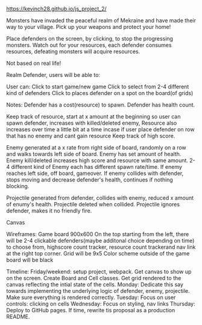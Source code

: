 https://kevinch28.github.io/js_project_2/

Monsters have invaded the peaceful realm of Mekraine and have made their way to your village. Pick up your weapons and protect your home!

Place defenders on the screen, by clicking, to stop the progressing monsters.
Watch out for your resources, each defender consumes resources, defeating monsters will acquire resources.

Not based on real life!



Realm Defender, users will be able to:

User can:
Click to start game/new game
Click to select from 2-4 different kind of defenders
Click to places defender on a spot on the board(of grids)



Notes:
Defender has a cost(resource) to spawn.
Defender has health count.

Keep track of resource, start at x amount at the beginning so user can spawn defender, increases with killed/deleted enemy, 
Resource also increases over time a little bit at a time incase if user place defender on row that has no enemy and cant gain resource
Keep track of high score.

Enemy generated at a x rate from right side of board, randomly on a row and walks towards left side of board.
Enemy has set amount of health.
Enemy kill/deleted increases high score and resource with same amount.
2-4 different kind of Enemy each has different spawn rate/time.
If enemy reaches left side, off board, gameover.
If enemy collides with defender, stops moving and decrease defender's health, continues if nothing blocking.

Projectile generated from defender, collides with enemy, reduced x amount of enumy's health.
Projectile deleted when collided.
Projectile ignores defender, makes it no friendly fire.

Canvas

Wireframes:
Game board 900x600
On the top starting from the left, there will be 2-4 clickable defenders(maybe additonal choice depending on time) to choose from, highscore count tracker, resource count trackerand nav link at the right top corner.
Grid will be 9x5
Color scheme outside of the game board will be black

Timeline:
Friday/weekend: setup project, webpack. Get canvas to show up on the screen. Create Board and Cell classes. Get grid rendered to the canvas reflecting the intial state of the cells.
Monday: Dedicate this say towards implementing the underlying logic of defender, enemy, projectile. Make sure everything is rendered correctly.
Tuesday: Focus on user controls: clicking on cells
Wednesday: Focus on styling, nav links
Thursday: Deploy to GitHub pages. If time, rewrite tis proposal as a production README.
